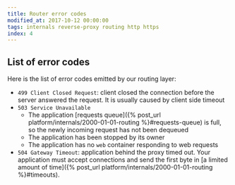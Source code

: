 ```yaml
---
title: Router error codes
modified_at: 2017-10-12 00:00:00
tags: internals reverse-proxy routing http https
index: 4
---
```


## List of error codes

Here is the list of error codes emitted by our routing layer:

* `499 Client Closed Request`: client closed the connection before the server answered the request.
  It is usually caused by client side timeout
* `503 Service Unavailable`
  * The application [requests queue]({% post_url platform/internals/2000-01-01-routing
    %}#requests-queue) is full, so the newly incoming request has not been dequeued
  * The application has been stopped by its owner
  * The application has no `web` container responding to web requests
* `504 Gateway Timeout`: application behind the proxy timed out. Your application must accept
  connections and send the first byte in [a limited amount of time]({% post_url
  platform/internals/2000-01-01-routing %}#timeouts).
